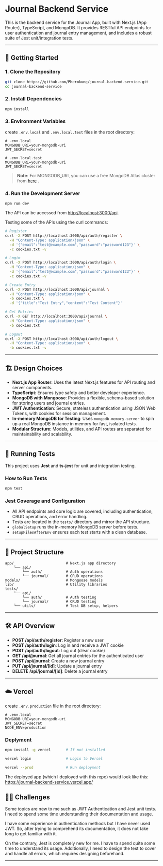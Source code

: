 # Journal Backend Service

This is the backend service for the Journal App, built with Next.js (App Router), TypeScript, and MongoDB. It provides RESTful API endpoints for user authentication and journal entry management, and includes a robust suite of Jest unit/integration tests.

---

## 🚀 Getting Started

### 1. **Clone the Repository**

```sh
git clone https://github.com/Pherokung/journal-backend-service.git
cd journal-backend-service
```

### 2. **Install Dependencies**

```sh
npm install
```

### 3. **Environment Variables**

create `.env.local` and `.env.local.test` files in the root directory:

```env
# .env.local
MONGODB_URI=your-mongodb-uri
JWT_SECRET=secret
```

```env
# .env.local.test
MONGODB_URI=your-mongodb-uri
JWT_SECRET=secret
```

> **Note:** For MONGODB_URI, you can use a free MongoDB Atlas cluster from [here](https://www.mongodb.com/atlas) .

### 4. **Run the Development Server**

```sh
npm run dev
```

The API can be accessed from [http://localhost:3000/api](http://localhost:3000/api).

Testing some of the APIs using the curl commands:

```sh
# Register
curl -X POST http://localhost:3000/api/auth/register \
  -H "Content-Type: application/json" \
  -d '{"email":"test@example.com","password":"password123"}' \
  -c cookies.txt -v

# Login
curl -X POST http://localhost:3000/api/auth/login \
  -H "Content-Type: application/json" \
  -d '{"email":"test@example.com","password":"password123"}' \
  -c cookies.txt -v

# Create Entry
curl -X POST http://localhost:3000/api/journal \
  -H "Content-Type: application/json" \
  -b cookies.txt \
  -d '{"title":"Test Entry","content":"Test Content"}'

# Get Entries
curl -X GET http://localhost:3000/api/journal \
  -H "Content-Type: application/json" \
  -b cookies.txt

# Logout
curl -X POST http://localhost:3000/api/auth/logout \
  -H "Content-Type: application/json" \
  -b cookies.txt -v
```  

---

## 🏗️ Design Choices

- **Next.js App Router**: Uses the latest Next.js features for API routing and server components.
- **TypeScript**: Ensures type safety and better developer experience.
- **MongoDB with Mongoose**: Provides a flexible, schema-based solution for storing users and journal entries.
- **JWT Authentication**: Secure, stateless authentication using JSON Web Tokens, with cookies for session management.
- **In-memory MongoDB for Testing**: Uses `mongodb-memory-server` to spin up a real MongoDB instance in memory for fast, isolated tests.
- **Modular Structure**: Models, utilities, and API routes are separated for maintainability and scalability.

---

## 🧪 Running Tests

This project uses **Jest** and **ts-jest** for unit and integration testing.

### **How to Run Tests**

```sh
npm test
```

### **Jest Coverage and Configuration**

- All API endpoints and core logic are covered, including authentication, CRUD operations, and error handling.
- Tests are located in the `tests/` directory and mirror the API structure.
- `globalSetup` runs the in-memory MongoDB server before tests.
- `setupFilesAfterEnv` ensures each test starts with a clean database.


---

## 📁 Project Structure

```
app/                        # Next.js app directory
    └── api/ 
        └── auth/           # Auth operations
        └── journal/        # CRUD operations
models/                     # Mongoose models 
lib/                        # Utility libraries
tests/                      
    └── api/          
        └── auth/           # Auth testing
        └── journal/        # CRUD testing
    └── utils/              # Test DB setup, helpers
```

---

## 🛠️ API Overview

- **POST /api/auth/register**: Register a new user
- **POST /api/auth/login**: Log in and receive a JWT cookie
- **POST /api/auth/logout**: Log out (clear cookie)
- **GET /api/journal**: Get all journal entries for the authenticated user
- **POST /api/journal**: Create a new journal entry
- **PUT /api/journal/[id]**: Update a journal entry
- **DELETE /api/journal/[id]**: Delete a journal entry

---

## ☁️ Vercel

create `.env.production` file in the root directory:

```env
# .env.local
MONGODB_URI=your-mongodb-uri
JWT_SECRET=secret
NODE_ENV=production
```

### **Deplyment**

```sh
npm install -g vercel       # If not installed

vercel login                # Login to Vercel

vercel --prod               # Run deployment
```

The deployed app (which I deployed with this repo) would look like this: https://journal-backend-service.vercel.app/


## 🧑‍💻 Challenges 

Some topics are new to me such as JWT Authentication and Jest unit tests. I need to spend some time understanding their documentation and usage. 

I have some experience in authentication methods but I have never used JWT. So, after trying to comprehend its documentation, it does not take long to get familiar with it.

On the contrary, Jest is completely new for me. I have to spend quite some time to understand its usage. Additionally, I need to design the test to cover and handle all errors, which requires designing beforehand.

---

